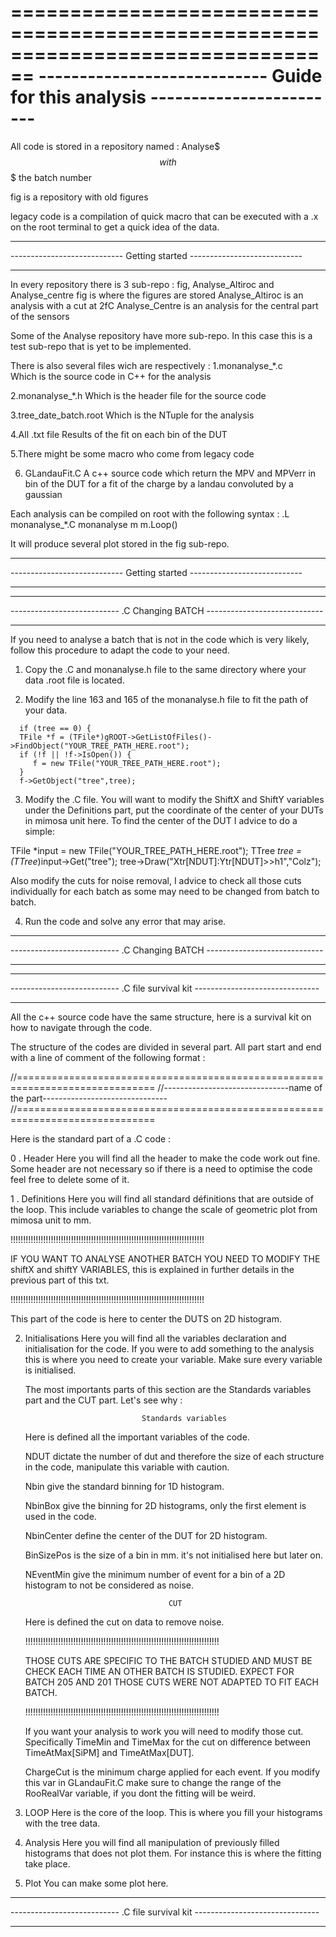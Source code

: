 ================================================================================
----------------------------  Guide for this analysis   ------------------------
================================================================================

All code is stored in a repository named :
Analyse$$$  with $$$  the batch number

fig is a repository with old figures

legacy code is a compilation of quick macro that can be executed with a .x on 
the root terminal to get a quick idea of the data.





--------------------------------------------------------------------------------

----------------------------    Getting started     ----------------------------

--------------------------------------------------------------------------------


In every repository there is 3 sub-repo : fig, Analyse_Altiroc and Analyse_centre
   fig is where the figures are stored
   Analyse_Altiroc is an analysis with a cut at 2fC
   Analyse_Centre is an analysis for the central part of the sensors

Some of the Analyse repository have more sub-repo.
In this case this is a test sub-repo that is yet to be implemented.



There is also several files wich are respectively :
   1.monanalyse_*.c  
   Which is the source code in C++ for the analysis

   2.monanalyse_*.h
   Which is the header file for the source code
   
   3.tree_date_batch.root
   Which is the NTuple for the analysis
   
   4.All .txt file
   Results of the fit on each bin of the DUT
   
   5.There might be some macro who come from legacy code
   
   6. GLandauFit.C
   A c++ source code which return the MPV and MPVerr in bin of the DUT
   for a fit of the charge by a landau convoluted by a gaussian
   
Each analysis can be compiled on root with the following syntax :
   .L monanalyse_*.C
   monanalyse m
   m.Loop()
   
It will produce several plot stored in the fig sub-repo.


--------------------------------------------------------------------------------

----------------------------    Getting started     ----------------------------

--------------------------------------------------------------------------------





--------------------------------------------------------------------------------

--------------------------- .C Changing BATCH      -----------------------------

--------------------------------------------------------------------------------


If you need to analyse a batch that is not in the code which is very likely, 
follow this procedure to adapt the code to your need.

   1. Copy the .C and monanalyse.h file to the same directory where your data 
   .root file is located.
   
   2.  Modify the line 163 and 165 of the monanalyse.h file to fit the path of
   your data.
   
      if (tree == 0) {
      TFile *f = (TFile*)gROOT->GetListOfFiles()->FindObject("YOUR_TREE_PATH_HERE.root");
      if (!f || !f->IsOpen()) {
         f = new TFile("YOUR_TREE_PATH_HERE.root");
      }
      f->GetObject("tree",tree);
   
   3. Modify the .C file.
   You will want to modify the ShiftX and ShiftY variables
   under the Definitions part, put the coordinate of the center of your DUTs
   in mimosa unit here.
   To find the center of the DUT I advice to do a simple:
   
   TFile *input = new TFile("YOUR_TREE_PATH_HERE.root");
   TTree *tree = (TTree*)input->Get("tree"); 
   tree->Draw("Xtr[NDUT]:Ytr[NDUT]>>h1","Colz");
   
   Also modify the cuts for noise removal, I advice to check all those cuts
   individually for each batch as some may need to be changed from batch to batch.
   
   4. Run the code and solve any error that may arise.

--------------------------------------------------------------------------------

--------------------------- .C Changing BATCH      -----------------------------

--------------------------------------------------------------------------------





--------------------------------------------------------------------------------

--------------------------- .C file survival kit -------------------------------

--------------------------------------------------------------------------------



All the c++ source code have the same structure, here is a survival kit on how
to navigate through the code.

The structure of the codes are divided in several part. All part start and end with 
a line of comment of the following format : 

//==============================================================================
//-------------------------------name of the part-------------------------------
//==============================================================================

Here is the standard part of a .C code :

0 . Header
   Here you will find all the header to make the code work out fine. 
   Some header are not necessary so if there is a need to optimise the code feel
   free to delete some of it.
   
   
   
1 . Definitions
   Here you will find all standard définitions that are outside of the loop.
   This include variables to change the scale of geometric plot from mimosa unit
   to mm. 
   
   !!!!!!!!!!!!!!!!!!!!!!!!!!!!!!!!!!!!!!!!!!!!!!!!!!!!!!!!!!!!!!!!!!!!!!!!!!!!!
   
   IF YOU WANT TO ANALYSE ANOTHER BATCH YOU NEED TO MODIFY THE shiftX and
   shiftY VARIABLES, this is explained in further details in the previous part
   of this txt.
   
   !!!!!!!!!!!!!!!!!!!!!!!!!!!!!!!!!!!!!!!!!!!!!!!!!!!!!!!!!!!!!!!!!!!!!!!!!!!!!

   This part of the code is here to center the DUTS on 2D histogram.
   
   
   
2. Initialisations
   Here you will find all the variables declaration and initialisation for the 
   code. 
   If you were to add something to the analysis this is where you need to create
   your variable. Make sure every variable is initialised.
   
   The most importants parts of this section are the Standards variables part 
   and the CUT part. Let's see why :
   
                                 Standards variables
    
   Here is defined all the important variables of the code.
   
   NDUT dictate the number of dut and therefore the size of each structure in 
   the code, manipulate this variable with caution.
   
   Nbin give the standard binning for 1D histogram.
   
   NbinBox give the binning for 2D histograms, only the first element is used in
   the code.
   
   NbinCenter define the center of the DUT for 2D histogram.
   
   BinSizePos is the size of a bin in mm. it's not initialised here but later on.
   
   NEventMin give the minimum number of event for a bin of a 2D histogram to not
   be considered as noise.
   
   
   
                                       CUT
   Here is defined the cut on data to remove noise. 
   
   !!!!!!!!!!!!!!!!!!!!!!!!!!!!!!!!!!!!!!!!!!!!!!!!!!!!!!!!!!!!!!!!!!!!!!!!!!!!!
   
   THOSE CUTS ARE SPECIFIC TO THE BATCH STUDIED AND MUST BE CHECK EACH TIME AN
   OTHER BATCH IS STUDIED. EXPECT FOR BATCH 205 AND 201 THOSE CUTS WERE NOT
   ADAPTED TO FIT EACH BATCH.
   
   !!!!!!!!!!!!!!!!!!!!!!!!!!!!!!!!!!!!!!!!!!!!!!!!!!!!!!!!!!!!!!!!!!!!!!!!!!!!!

   If you want your analysis to work you will need to modify those cut.
   Specifically TimeMin and TimeMax for the cut on difference between 
   TimeAtMax[SiPM] and TimeAtMax[DUT].
   
   ChargeCut is the minimum charge applied for each event. If you modify this 
   var in GLandauFit.C make sure to change the range of the RooRealVar variable,
   if you dont the fitting will be weird.
   
   
   
   
3. LOOP
   Here is the core of the loop.
   This is where you fill your histograms with the tree data.
   
   
4. Analysis
   Here you will find all manipulation of previously filled histograms that
   does not plot them. For instance this is where the fitting take place.
   
5. Plot
   You can make some plot here.
   
   
--------------------------------------------------------------------------------

--------------------------- .C file survival kit -------------------------------

--------------------------------------------------------------------------------
